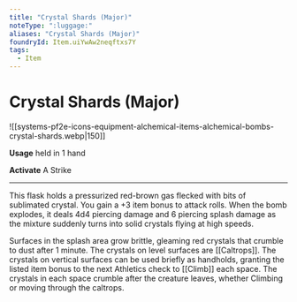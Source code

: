 ```yaml
---
title: "Crystal Shards (Major)"
noteType: ":luggage:"
aliases: "Crystal Shards (Major)"
foundryId: Item.uiYwAw2neqftxs7Y
tags:
  - Item
---
```


# Crystal Shards (Major)
![[systems-pf2e-icons-equipment-alchemical-items-alchemical-bombs-crystal-shards.webp|150]]

**Usage** held in 1 hand

**Activate** A Strike

* * *

This flask holds a pressurized red-brown gas flecked with bits of sublimated crystal. You gain a +3 item bonus to attack rolls. When the bomb explodes, it deals 4d4 piercing damage and 6 piercing splash damage as the mixture suddenly turns into solid crystals flying at high speeds.

Surfaces in the splash area grow brittle, gleaming red crystals that crumble to dust after 1 minute. The crystals on level surfaces are [[Caltrops]]. The crystals on vertical surfaces can be used briefly as handholds, granting the listed item bonus to the next Athletics check to [[Climb]] each space. The crystals in each space crumble after the creature leaves, whether Climbing or moving through the caltrops.
